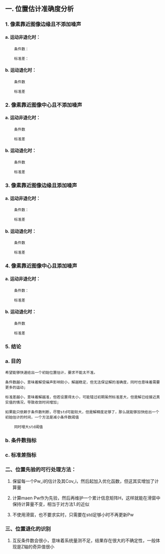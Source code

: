 ## 一. 位置估计准确度分析
### 1. 像素靠近图像边缘且不添加噪声
#### a. 运动非退化时：
		条件数：

		标准差：
#### b. 运动退化时：

		条件数

		标准差
### 2. 像素靠近图像中心且不添加噪声
#### a. 运动非退化时：
		条件数

		标准差

#### b. 运动退化时：
		条件数

		标准差

### 3. 像素靠近图像边缘且添加噪声
#### a. 运动非退化时：
		条件数：

		标准差
#### b. 运动退化时：
		条件数

		标准差

### 4. 像素靠近图像中心且添加噪声
#### a. 运动非退化时：
		条件数：

		标准差

#### b. 运动退化时：
		条件数

		标准差

### 5. 结论
### a. 目的
	希望能够快速给出一个初始位置估计，要求不能太不准。
	
	条件数越小，意味着解受噪声影响较小，解越稳定，但无法保证解的准确度，同时也意味着需要更多的运动;

	标准差越小，意味着解越准，但若设置得太小，可能错过初期虽然标准差大，但是解已经接近真实值的情况，导致收敛时间增加;

	如果能只依赖于条件数判断，尽管std可能较大，但是解精度足够了，那么就能够加快给出一个初始估计的时间，一个方法是减小条件数阈值

		同时增大std阈值


### b. 条件数指标

### c. 标准差指标

### 二、位置先验的可行处理方法：
1. 保留每一个Pw_i的估计及其Cov_i，然后起加入优化函数，但这其实增加了计算量

2. 计算maen Pw作为先验，然后再维护一个累计信息矩阵H，这样就能在滑窗中保持计算量不变，相当于对方法1.的近似

3. 不使用滑窗，也不要求实时，只需要在std足够小时不再更新Pw


### 三、位置退化的识别
1. 互反条件数会很小，意味着系统量测不足，结果存在很大的不确定性，一般体现是Z轴的奇异值很小
